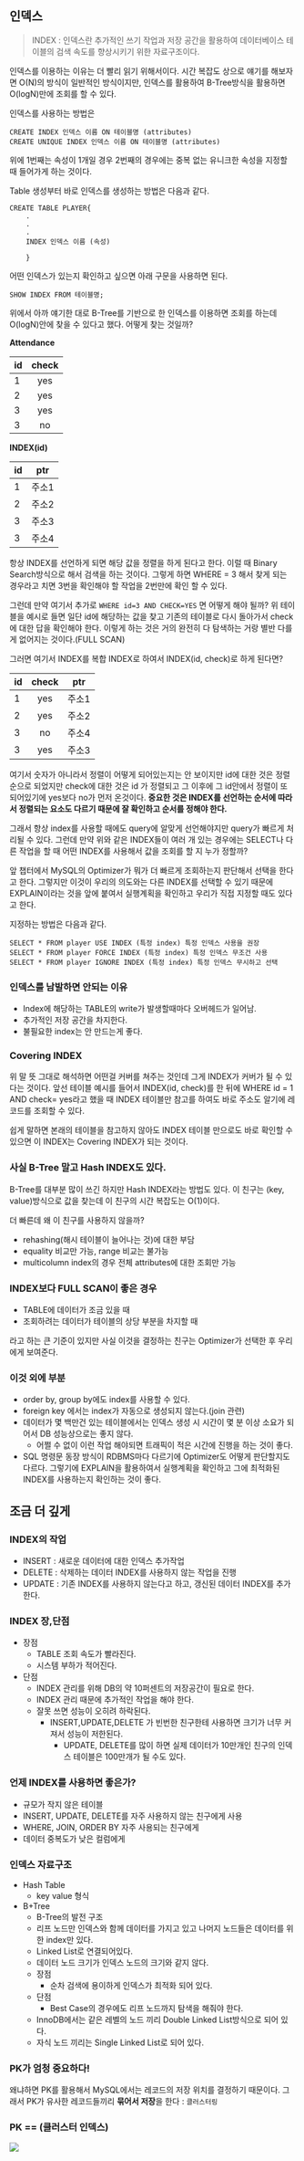 ## 인덱스

> INDEX : 인덱스란 추가적인 쓰기 작업과 저장 공간을 활용하여 데이터베이스 테이블의 검색 속도를 향상시키기 위한 자료구조이다.

인덱스를 이용하는 이유는 더 빨리 읽기 위해서이다. 시간 복잡도 상으로 얘기를 해보자면 O(N)의 방식이 일반적인 방식이지만, 인덱스를 활용하여 B-Tree방식을 활용하면 O(logN)만에 조회를 할 수 있다.

인덱스를 사용하는 방법은
```mysql
CREATE INDEX 인덱스 이름 ON 테이블명 (attributes)
CREATE UNIQUE INDEX 인덱스 이름 ON 테이블명 (attributes)

```

위에 1번째는 속성이 1개일 경우 2번째의 경우에는 중복 없는 유니크한 속성을 지정할 때 들어가게 하는 것이다. 

Table 생성부터 바로 인덱스를 생성하는 방법은 다음과 같다.
```mysql
CREATE TABLE PLAYER{
    .
    .
    .
    INDEX 인덱스 이름 (속성)
    
    }

```

어떤 인덱스가 있는지 확인하고 싶으면 아래 구문을 사용하면 된다.
```mysql
SHOW INDEX FROM 테이블명;
```

위에서 아까 얘기한 대로 B-Tree를 기반으로 한 인덱스를 이용하면 조회를 하는데 O(logN)안에 찾을 수 있다고 했다. 어떻게 찾는 것일까?

**Attendance**

| id  | check |
|-----|:-----:|
| 1   |  yes  |
| 2   |  yes  |   
| 3   |  yes  |
| 3   |  no   |

**INDEX(id)**

| id | ptr  |
|---|:----:|
| 1 | 주소1  |
| 2 | 주소2  |   
| 3 | 주소3  |
|3|주소4|

항상 INDEX를 선언하게 되면 해당 값을 정렬을 하게 된다고 한다. 이럴 때 Binary Search방식으로 해서 검색을 하는 것이다. 그렇게 하면 WHERE = 3 해서 찾게 되는 경우라고 치면
3번을 확인해야 할 작업을 2번만에 확인 할 수 있다.

그런데 만약 여기서 추가로 `WHERE id=3 AND CHECK=YES` 면 어떻게 해야 될까? 위 테이블을 예시로 들면 일단 id에 해당하는 값을 찾고 기존의 테이블로 다시 돌아가서 check에 대한 답을 확인해야 한다. 
이렇게 하는 것은 거의 완전히 다 탐색하는 거랑 별반 다를게 없어지는 것이다.(FULL SCAN)

그러면 여기서 INDEX를 복합 INDEX로 하여서 INDEX(id, check)로 하게 된다면?

| id | check | ptr |
|---|:-----:|:---:|
| 1 |  yes  | 주소1 |
| 2 |  yes  | 주소2 |   
| 3 |  no   | 주소4 |
|3|  yes  | 주소3 |


여기서 숫자가 아니라서 정렬이 어떻게 되어있는지는 안 보이지만 id에 대한 것은 정렬순으로 되었지만 check에 대한 것은 id 가 정렬되고 그 이후에 그 id안에서 정렬이 또 되어있기에 yes보다 no가 먼저 온것이다.
**중요한 것은 INDEX를 선언하는 순서에 따라서 정렬되는 요소도 다르기 때문에 잘 확인하고 순서를 정해야 한다.**


그래서 항상 index를 사용할 때에도 query에 알맞게 선언해야지만 query가 빠르게 처리될 수 있다. 그런데 만약 위와 같은 INDEX들이 여러 개 있는 경우에는 SELECT나 다른 작업을 할 때 어떤 INDEX를 사용해서 값을 조회를 할 지 누가 정할까?

앞 챕터에서 MySQL의 Optimizer가 뭐가 더 빠르게 조회하는지 판단해서 선택을 한다고 한다. 그렇지만 이것이 우리의 의도와는 다른 INDEX를 선택할 수 있기 때문에 EXPLAIN이라는 것을 앞에 붙여서 실행계획을 확인하고 우리가 직접 지정할 때도 있다고 한다.

지정하는 방법은 다음과 같다.
```mysql
SELECT * FROM player USE INDEX (특정 index) 특정 인덱스 사용을 권장
SELECT * FROM player FORCE INDEX (특정 index) 특정 인덱스 무조건 사용
SELECT * FROM player IGNORE INDEX (특정 index) 특정 인덱스 무시하고 선택
```


### 인덱스를 남발하면 안되는 이유

- Index에 해당하는 TABLE의 write가 발생할때마다 오버헤드가 일어남.
- 추가적인 저장 공간을 차지한다.
- 불필요한 index는 안 만드는게 좋다.

### Covering INDEX

위 말 뜻 그대로 해석하면 어떤걸 커버를 쳐주는 것인데 그게 INDEX가 커버가 될 수 있다는 것이다. 앞선 테이블 예시를 들어서 INDEX(id, check)를 한 뒤에 WHERE id = 1 AND check= yes라고 했을 때 INDEX 테이블만 참고를 하여도 바로 주소도 알기에 레코드를 조회할 수 있다.

쉽게 말하면 본래의 테이블을 참고하지 않아도 INDEX 테이블 만으로도 바로 확인할 수 있으면 이 INDEX는 Covering INDEX가 되는 것이다.


### 사실 B-Tree 말고 Hash INDEX도 있다.

B-Tree를 대부분 많이 쓰긴 하지만 Hash INDEX라는 방법도 있다. 이 친구는 (key, value)방식으로 값을 찾는데 이 친구의 시간 복잡도는 O(1)이다.

더 빠른데 왜 이 친구를 사용하지 않을까?

- rehashing(해시 테이블이 늘어나는 것)에 대한 부담
- equality 비교만 가능, range 비교는 불가능
- multicolumn index의 경우 전체 attributes에 대한 조회만 가능

### INDEX보다 FULL SCAN이 좋은 경우

- TABLE에 데이터가 조금 있을 때
- 조회하려는 데이터가 테이블의 상당 부분을 차지할 때

라고 하는 큰 기준이 있지만 사실 이것을 결정하는 친구는 Optimizer가 선택한 후 우리에게 보여준다.

### 이것 외에 부분

- order by, group by에도 index를 사용할 수 있다.
- foreign key 에서는 index가 자동으로 생성되지 않는다.(join 관련)
- 데이터가 몇 백만건 있는 테이블에서는 인덱스 생성 시 시간이 몇 분 이상 소요가 되어서 DB 성능상으로는 좋지 않다.
  - 어쩔 수 없이 이런 작업 해야되면 트래픽이 적은 시간에 진행을 하는 것이 좋다.
- SQL 명령문 동장 방식이 RDBMS마다 다르기에 Optimizer도 어떻게 판단할지도 다르다. 그렇기에 EXPLAIN을 활용하여서 실행계획을 확인하고 그에 최적화된 INDEX를 사용하는지 확인하는 것이 좋다.


## 조금 더 깊게



### INDEX의 작업

- INSERT : 새로운 데이터에 대한 인덱스 추가작업
- DELETE : 삭제하는 데이터 INDEX를 사용하지 않는 작업을 진행
- UPDATE : 기존 INDEX를 사용하지 않는다고 하고, 갱신된 데이터 INDEX를 추가한다.


### INDEX 장,단점
- 장점
  - TABLE 조회 속도가 빨라진다.
  - 시스템 부하가 적어진다.
- 단점
  - INDEX 관리를 위해 DB의 약 10퍼센트의 저장공간이 필요로 한다.
  - INDEX 관리 때문에 추가적인 작업을 해야 한다.
  - 잘못 쓰면 성능이 오히려 하락된다. 
    - INSERT,UPDATE,DELETE 가 빈번한 친구한테 사용하면 크기가 너무 커져서 성능이 저한된다.
      - UPDATE, DELETE를 많이 하면 실제 데이터가 10만개인 친구의 인덱스 테이블은 100만개가 될 수도 있다.



### 언제 INDEX를 사용하면 좋은가?

- 규모가 작지 않은 테이블
- INSERT, UPDATE, DELETE를 자주 사용하지 않는 친구에게 사용
- WHERE, JOIN, ORDER BY 자주 사용되는 친구에게
- 데이터 중복도가 낮은 컬럼에게

### 인덱스 자료구조
- Hash Table
  - key value 형식
- B+Tree
  - B-Tree의 발전 구조
  - 리프 노드만 인덱스와 함께 데이터를 가지고 있고 나머지 노드들은 데이터를 위한 index만 있다.
  - Linked List로 연결되어있다.
  - 데이터 노드 크기가 인덱스 노드의 크기와 같지 않다. 
  - 장점
    - 순차 검색에 용이하게 인덱스가 최적화 되어 있다.
  - 단점
    - Best Case의 경우에도 리프 노드까지 탐색을 해줘야 한다. 
  - InnoDB에서는 같은 레벨의 노드 끼리 Double Linked List방식으로 되어 있다.
  - 자식 노드 끼리는 Single Linked List로 되어 있다.

### PK가 엄청 중요하다!

왜냐하면 PK를 활용해서 MySQL에서는 레코드의 저장 위치를 결정하기 때문이다.
그래서 PK가 유사한 레코드들끼리 **묶어서 저장**을 한다 : `클러스터링`


### PK == (클러스터 인덱스)

![](pk저장방식.png)

